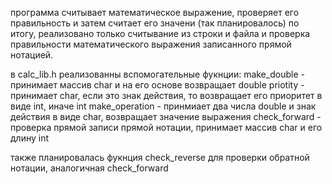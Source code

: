 программа считывает математическое выражение, проверяет его правильность и затем считает его значени (так планировалось)
по итогу, реализовано только считывание из строки и файла и проверка правильности математического выражения записанного прямой нотацией.

в calc_lib.h реализованны вспомогательные фукнции:
make_double - принимает массив char и на его основе возвращает double
priotity - принимает char, если это знак действия, то возвращает его приоритет в виде int, иначе int
make_operation - принмиает два числа double и знак действия в виде char, возвращает значение выражения
check_forward - проверка прямой записи прямой нотации, принимает массив char и его длину int

также планировалась фукнция check_reverse для проверки обратной нотации, аналогичная check_forward